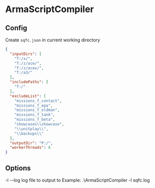 # ArmaScriptCompiler

## Config

Create `sqfc.json` in current working directory

```json
{
  "inputDirs": [
    "T:/x/",
    "T:/z/ace/",
    "T:/z/acex/",
    "T:/a3/"
  ],
  "includePaths": [
    "T:/"
  ],
  "excludeList": [
    "missions_f_contact",
    "missions_f_epa",
    "missions_f_oldman",
    "missions_f_tank",
    "missions_f_beta",
    "showcases\\showcase",
    "\\unitplay\\",
    "\\backups\\"
  ],
  "outputDir": "P:/",
  "workerThreads": 8
}
```

## Options
-l --log log file to output to 
  Example: .\ArmaScriptCompiler -l sqfc.log
